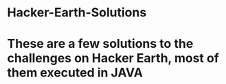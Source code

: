 # Hacker-Earth-Solutions
# These are a few solutions to the challenges on Hacker Earth, most of them executed in JAVA
